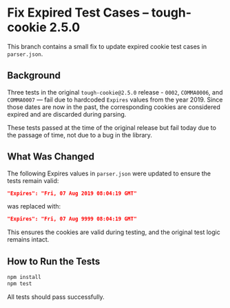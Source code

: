 # Fix Expired Test Cases – tough-cookie 2.5.0

This branch contains a small fix to update expired cookie test cases in `parser.json`.

## Background

Three tests in the original `tough-cookie@2.5.0` release - `0002`, `COMMA0006`, and `COMMA0007` — fail due to hardcoded `Expires` values from the year 2019. Since those dates are now in the past, the corresponding cookies are considered expired and are discarded during parsing.

These tests passed at the time of the original release but fail today due to the passage of time, not due to a bug in the library.

## What Was Changed

The following Expires values in `parser.json` were updated to ensure the tests remain valid:

```json
"Expires": "Fri, 07 Aug 2019 08:04:19 GMT"
```

was replaced with:

```json
"Expires": "Fri, 07 Aug 9999 08:04:19 GMT"
```
This ensures the cookies are valid during testing, and the original test logic remains intact.

## How to Run the Tests

```bash
npm install
npm test
```

All tests should pass successfully.